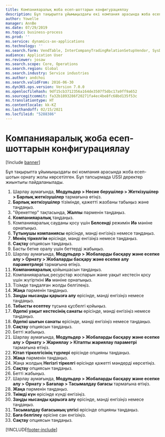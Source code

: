 ```yaml
---
title: Компанияаралық жоба есеп-шоттарын конфигурациялау
description: Бұл тақырыпта ұйымыңыздағы екі компания арасында жоба есеп-шотын орнату жолы көрсетілген.
author: Yowelle
manager: AnnBe
ms.date: 07/29/2019
ms.topic: business-process
ms.prod: ''
ms.service: dynamics-ax-applications
ms.technology: ''
ms.search.form: VendTable, InterCompanyTradingRelationSetupVendor, SysDataAreaSelectLookup, ProjParameters, ProjPosting, ProjTransferPrice
audience: Application User
ms.reviewer: josaw
ms.search.scope: Core, Operations
ms.search.region: Global
ms.search.industry: Service industries
ms.author: andchoi
ms.search.validFrom: 2016-06-30
ms.dyn365.ops.version: Version 7.0.0
ms.openlocfilehash: 9df15cb3712356a164de3507f5dbc17a9ff9a652
ms.sourcegitcommit: fa32b1893286f20271fa4ec4be8fc68bd135f53c
ms.translationtype: HT
ms.contentlocale: kk-KZ
ms.lasthandoff: 02/15/2021
ms.locfileid: "5288386"
---
```

# <a name="configure-intercompany-project-invoicing"></a>Компанияаралық жоба есеп-шоттарын конфигурациялау

[!include [banner](../../includes/banner.md)]

Бұл тақырыпта ұйымыңыздағы екі компания арасында жоба есеп-шотын орнату жолы көрсетілген. Бұл тапсырмада USSI деректер жиынтығы пайдаланылады.

1. Шарлау аумағында, **Модульдер > Несие берушілер > Жеткізушілер > Барлық жеткізушілер** тармағына өтіңіз.
2. **Барлық жеткізушілер** тізімінде, қажетті жазбаны табыңыз және таңдаңыз.
3. "Әрекеттер" тақтасында, **Жалпы** пәрменін таңдаңыз.
4. **Компанияаралық** таңдаңыз.
5. Компанияаралық сауданы қосу үшін **Белсенді** режимін **Иә** мәніне орнатыңыз.
6. **Тұтынушы компаниясы** өрісінде, мәнді енгізіңіз немесе таңдаңыз.
7. **Менің тіркелгім** өрісінде, мәнді енгізіңіз немесе таңдаңыз.
8. **Сақтау** опциясын таңдаңыз.
9. Басты бетке оралу үшін беттерді жабыңыз.
10. Шарлау аумағында, **Модульдер > Жобаларды басқару және есепке алу > Орнату > Жобаларды басқару және есепке алу параметрлері** тармағына өтіңіз.
11. **Компанияаралық** қойыншасын таңдаңыз.
12. Компанияаралық ресурстар жоспарын және уақыт кестесін қосу үшін жүгірткіні **Иә** мәніне орнатыңыз.
13. Тізімде таңдалған жолды белгілеңіз.
14. **Жаңа** пәрменін таңдаңыз.
15. **Заңды нысанды қарызға алу** өрісінде, мәнді енгізіңіз немесе таңдаңыз.
16. **Табысты есептеу** тұсына құсбелгі қойыңыз.
17. **Әдепкі уақыт кестесінің санаты** өрісінде, мәнді енгізіңіз немесе таңдаңыз.
18. **Әдепкі шығын санаты** өрісінде, мәнді енгізіңіз немесе таңдаңыз.
19. **Сақтау** опциясын таңдаңыз.
20. Бетті жабыңыз.
21. Шарлау аумағында, **Модульдер > Жобаларды басқару және есепке алу > Орнату > Жариялау > Кітапты жариялау параметрі** тармағына өтіңіз.
22. **Кітап тіркелгісінің түрлері** өрісінде опцияны таңдаңыз.
23. **Жаңа** пәрменін таңдаңыз.
24. Жаңа жолдың **Негізгі тіркелгі** өрісінде қажетті мәндерді көрсетіңіз.
25. **Сақтау** опциясын таңдаңыз.
26. Бетті жабыңыз.
27. Шарлау аумағында, **Модульдер > Жобаларды басқару және есепке алу > Орнату > Бағалар > Тасымалдау бағасы** тармағына өтіңіз.
28. **Жаңа** пәрменін таңдаңыз.
29. **Тиімді күн** өрісінде күнді енгізіңіз.
30. **Заңды нысанды қарызға алу** өрісінде, мәнді енгізіңіз немесе таңдаңыз.
31. **Тасымалдау бағасының үлгісі** өрісінде опцияны таңдаңыз.
32. **Баға белгілеу** өрісіне сан енгізіңіз.
33. **Сақтау** опциясын таңдаңыз.



[!INCLUDE[footer-include](../../includes/footer-banner.md)]